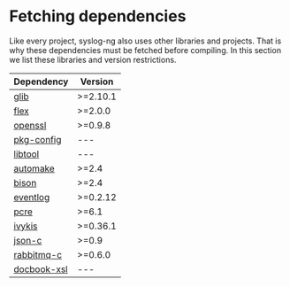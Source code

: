 # Fetching dependencies

[gh:glib]: http://github.com/GNOME/glib
[ref:flex]: http://flex.sourceforge.net/
[gh:openssl]: http://github.com/openssl/openssl
[ref:pkg-config]: http://www.freedesktop.org/wiki/Software/pkg-config/
[ref:libtool]: http://www.gnu.org/software/libtool/
[ref:automake]: http://www.gnu.org/software/automake/
[ref:bison]: http://www.gnu.org/software/bison/
[gh:eventlog]: http://github.com/eldarion/eventlog
[ref:pcre]: http://www.pcre.org
[gh:ivykis]: http://github.com/buytenh/ivykis
[gh:json-c]: http://github.com/json-c/
[gh:rabbitmq-c]: http://github.com/alanxz/rabbitmq-c
[ref:docbook]: http://www.sagehill.net/docbookxsl/

Like every project, syslog-ng also uses other libraries and projects. 
That is why these dependencies must be fetched before compiling. 
In this section we list these libraries and version restrictions.

|Dependency                     |   Version    |
|-------------------------------|--------------|
|[glib][gh:glib]                |>=2.10.1      |
|[flex][ref:flex]               |>=2.0.0       |
|[openssl][gh:openssl]          |>=0.9.8       |
|[pkg-config][ref:pkg-config]   |---           |
|[libtool][ref:libtool]         |---           |
|[automake][ref:automake]       |>=2.4         |
|[bison][ref:bison]             |>=2.4         |
|[eventlog][gh:eventlog]        |>=0.2.12      |
|[pcre][ref:pcre]               |>=6.1         |
|[ivykis][gh:ivykis]            |>=0.36.1      |
|[json-c][gh:json-c]            |>=0.9         |
|[rabbitmq-c][gh:rabbitmq-c]    |>=0.6.0       |
|[docbook-xsl][ref:docbook]     |---           |


